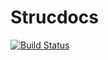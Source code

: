 # Strucdocs

[![Build Status](https://travis-ci.org/hetzijzo/strucdocs.svg?branch=develop)](https://travis-ci.org/hetzijzo/strucdocs)
